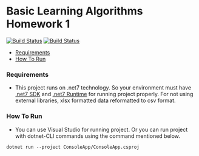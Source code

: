 # Basic Learning Algorithms Homework 1

[![Build Status](https://shields.io/badge/.Net_SDK-7-purple)](https://dotnet.microsoft.com/en-us/download/visual-studio-sdks)
[![Build Status](https://shields.io/badge/.Net_Runtime-7-purple)](https://dotnet.microsoft.com/en-us/download/visual-studio-sdks)

- [Requirements](#requirements)
- [How To Run](#how-to-run)

### Requirements

- This project runs on .net7 technology. So your environment must have [.net7 SDK](https://dotnet.microsoft.com/en-us/download/visual-studio-sdks) and [.net7 Runtime](https://dotnet.microsoft.com/en-us/download/visual-studio-sdks) for running project properly. For not using external libraries, xlsx formatted data reformatted to csv format.

### How To Run

- You can use Visual Studio for running project. Or you can run project with dotnet-CLI commands using the command mentioned below.

```shell
dotnet run --project ConsoleApp/ConsoleApp.csproj
```
